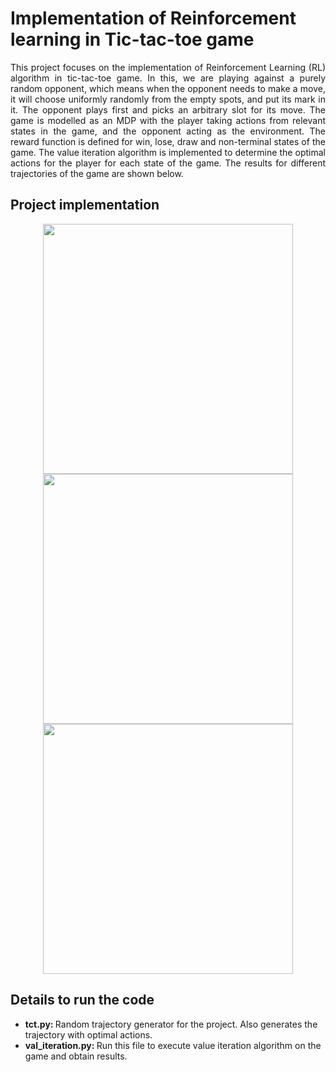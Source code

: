 # Implementation of Reinforcement learning in Tic-tac-toe game

<p align="justify">
This project focuses on the implementation of Reinforcement Learning (RL) algorithm in tic-tac-toe game. In this, we are playing against a purely random opponent, which means when the opponent needs to make a move, it will choose uniformly randomly from the empty spots, and put its mark in it. The opponent plays first and picks an arbitrary slot for its move. The game is modelled as an MDP with the player taking actions from relevant states in the game, and the opponent acting as the environment. The reward function is defined for win, lose, draw and non-terminal states of the game. The value iteration algorithm is implemented to determine the optimal actions for the player for each state of the game. The results for different trajectories of the game are shown below.
</p>

## Project implementation 
<p align="center">
  
  <img src = "https://user-images.githubusercontent.com/4907348/229299436-56deb00b-ccad-4039-8220-4fae9a6667c4.jpg" height="400"/>
  <img src = "https://user-images.githubusercontent.com/4907348/229299472-e1bb4413-920f-4ff1-bdf5-7b6471947e5c.jpg" height="400"/>
  <img src = "https://user-images.githubusercontent.com/4907348/229299489-f6d58094-7011-48cb-9db0-9b5fbae49c8c.jpg" height="400"/> 

</p>

## Details to run the code

* <b> tct.py: </b> Random trajectory generator for the project. Also generates the trajectory with optimal actions.
* <b> val_iteration.py: </b> Run this file to execute value iteration algorithm on the game and obtain results.
